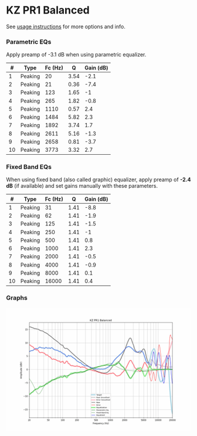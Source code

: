 # KZ PR1 Balanced
See [usage instructions](https://github.com/jaakkopasanen/AutoEq#usage) for more options and info.

### Parametric EQs
Apply preamp of -3.1 dB when using parametric equalizer.

|   # | Type    |   Fc (Hz) |    Q |   Gain (dB) |
|-----|---------|-----------|------|-------------|
|   1 | Peaking |        20 | 3.54 |        -2.1 |
|   2 | Peaking |        21 | 0.36 |        -7.4 |
|   3 | Peaking |       123 | 1.65 |        -1   |
|   4 | Peaking |       265 | 1.82 |        -0.8 |
|   5 | Peaking |      1110 | 0.57 |         2.4 |
|   6 | Peaking |      1484 | 5.82 |         2.3 |
|   7 | Peaking |      1892 | 3.74 |         1.7 |
|   8 | Peaking |      2611 | 5.16 |        -1.3 |
|   9 | Peaking |      2658 | 0.81 |        -3.7 |
|  10 | Peaking |      3773 | 3.32 |         2.7 |

### Fixed Band EQs
When using fixed band (also called graphic) equalizer, apply preamp of **-2.4 dB** (if available) and set gains manually with these parameters.

|   # | Type    |   Fc (Hz) |    Q |   Gain (dB) |
|-----|---------|-----------|------|-------------|
|   1 | Peaking |        31 | 1.41 |        -8.8 |
|   2 | Peaking |        62 | 1.41 |        -1.9 |
|   3 | Peaking |       125 | 1.41 |        -1.5 |
|   4 | Peaking |       250 | 1.41 |        -1   |
|   5 | Peaking |       500 | 1.41 |         0.8 |
|   6 | Peaking |      1000 | 1.41 |         2.3 |
|   7 | Peaking |      2000 | 1.41 |        -0.5 |
|   8 | Peaking |      4000 | 1.41 |        -0.9 |
|   9 | Peaking |      8000 | 1.41 |         0.1 |
|  10 | Peaking |     16000 | 1.41 |         0.4 |

### Graphs
![](./KZ%20PR1%20Balanced.png)
